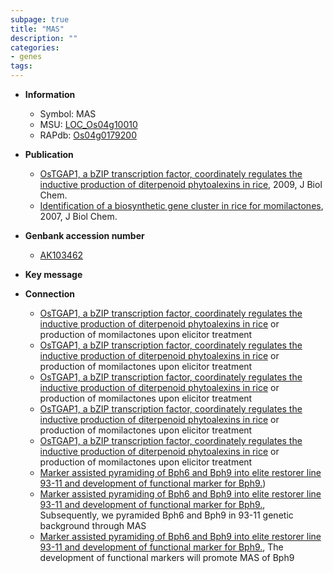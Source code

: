 ```yaml
---
subpage: true
title: "MAS"
description: ""
categories:
- genes
tags: 
---
```


* **Information**  
    + Symbol: MAS  
    + MSU: [LOC_Os04g10010](http://rice.plantbiology.msu.edu/cgi-bin/ORF_infopage.cgi?orf=LOC_Os04g10010)  
    + RAPdb: [Os04g0179200](http://rapdb.dna.affrc.go.jp/viewer/gbrowse_details/irgsp1?name=Os04g0179200)  

* **Publication**  
    + [OsTGAP1, a bZIP transcription factor, coordinately regulates the inductive production of diterpenoid phytoalexins in rice](http://www.ncbi.nlm.nih.gov/pubmed?term=OsTGAP1,+a+bZIP+transcription+factor,+coordinately+regulates+the+inductive+production+of+diterpenoid+phytoalexins+in+rice%5BTitle%5D), 2009, J Biol Chem.
    + [Identification of a biosynthetic gene cluster in rice for momilactones](http://www.ncbi.nlm.nih.gov/pubmed?term=Identification+of+a+biosynthetic+gene+cluster+in+rice+for+momilactones%5BTitle%5D), 2007, J Biol Chem.

* **Genbank accession number**  
    + [AK103462](http://www.ncbi.nlm.nih.gov/nuccore/AK103462)

* **Key message**  

* **Connection**  
    + [OsTGAP1, a bZIP transcription factor, coordinately regulates the inductive production of diterpenoid phytoalexins in rice](OsCPS4,+OsKSL4,+CYP99A2,+CYP99A3,+and+OsMAS) or production of momilactones upon elicitor treatment
    + [OsTGAP1, a bZIP transcription factor, coordinately regulates the inductive production of diterpenoid phytoalexins in rice](OsCPS4,+OsKSL4,+CYP99A2,+CYP99A3,+and+OsMAS) or production of momilactones upon elicitor treatment
    + [OsTGAP1, a bZIP transcription factor, coordinately regulates the inductive production of diterpenoid phytoalexins in rice](OsCPS4,+OsKSL4,+CYP99A2,+CYP99A3,+and+OsMAS) or production of momilactones upon elicitor treatment
    + [OsTGAP1, a bZIP transcription factor, coordinately regulates the inductive production of diterpenoid phytoalexins in rice](OsCPS4,+OsKSL4,+CYP99A2,+CYP99A3,+and+OsMAS) or production of momilactones upon elicitor treatment
    + [OsTGAP1, a bZIP transcription factor, coordinately regulates the inductive production of diterpenoid phytoalexins in rice](OsCPS4,+OsKSL4,+CYP99A2,+CYP99A3,+and+OsMAS) or production of momilactones upon elicitor treatment
    + [Marker assisted pyramiding of Bph6 and Bph9 into elite restorer line 93-11 and development of functional marker for Bph9.](MAS))
    + [Marker assisted pyramiding of Bph6 and Bph9 into elite restorer line 93-11 and development of functional marker for Bph9.](http://www.ncbi.nlm.nih.gov/pubmed?term=Marker+assisted+pyramiding+of+Bph6+and+Bph9+into+elite+restorer+line+93-11+and+development+of+functional+marker+for+Bph9.%5BTitle%5D),  Subsequently, we pyramided Bph6 and Bph9 in 93-11 genetic background through MAS
    + [Marker assisted pyramiding of Bph6 and Bph9 into elite restorer line 93-11 and development of functional marker for Bph9.](http://www.ncbi.nlm.nih.gov/pubmed?term=Marker+assisted+pyramiding+of+Bph6+and+Bph9+into+elite+restorer+line+93-11+and+development+of+functional+marker+for+Bph9.%5BTitle%5D),  The development of functional markers will promote MAS of Bph9




